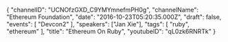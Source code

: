 {
    "channelID": "UCNOfzGXD_C9YMYmnefmPH0g",
    "channelName": "Ethereum Foundation",
    "date": "2016-10-23T05:20:35.000Z",
    "draft": false,
    "events": [
        "Devcon2"
    ],
    "speakers": ["Jan Xie"],
    "tags": [
        "ruby",
        "ethereum"
    ],
    "title": "Ethereum On Ruby",
    "youtubeID": "qL0zk6RNRTk"
}
